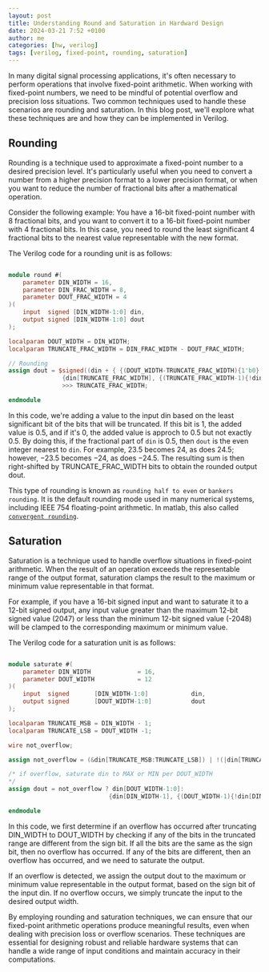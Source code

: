 ```yaml
---
layout: post
title: Understanding Round and Saturation in Hardward Design
date: 2024-03-21 7:52 +0100
author: me
categories: [hw, verilog]
tags: [verilog, fixed-point, rounding, saturation]
---
```


In many digital signal processing applications, it's often necessary to perform operations that involve fixed-point arithmetic. When working with fixed-point numbers, we need to be mindful of potential overflow and precision loss situations. Two common techniques used to handle these scenarios are rounding and saturation. In this blog post, we'll explore what these techniques are and how they can be implemented in Verilog.

## Rounding
Rounding is a technique used to approximate a fixed-point number to a desired precision level. It's particularly useful when you need to convert a number from a higher precision format to a lower precision format, or when you want to reduce the number of fractional bits after a mathematical operation.

Consider the following example: You have a 16-bit fixed-point number with 8 fractional bits, and you want to convert it to a 16-bit fixed-point number with 4 fractional bits. In this case, you need to round the least significant 4 fractional bits to the nearest value representable with the new format.

The Verilog code for a rounding unit is as follows:

```verilog

module round #(
    parameter DIN_WIDTH = 16,
    parameter DIN_FRAC_WIDTH = 8,
    parameter DOUT_FRAC_WIDTH = 4
)(
    input  signed [DIN_WIDTH-1:0] din,
    output signed [DIN_WIDTH-1:0] dout
);

localparam DOUT_WIDTH = DIN_WIDTH;
localparam TRUNCATE_FRAC_WIDTH = DIN_FRAC_WIDTH - DOUT_FRAC_WIDTH;

// Rounding
assign dout = $signed((din + { {(DOUT_WIDTH-TRUNCATE_FRAC_WIDTH){1'b0} }, 
               {din[TRUNCATE_FRAC_WIDTH], {(TRUNCATE_FRAC_WIDTH-1){!din[TRUNCATE_FRAC_WIDTH]}}}}))
               >>> TRUNCATE_FRAC_WIDTH;

endmodule
```

In this code, we're adding a value to the input din based on the least significant bit of the bits that will be truncated. If this bit is 1, the added value is 0.5, and if it's 0, the added value is approch to 0.5 but not exactly 0.5. By doing this, if the fractional part of `din` is 0.5, then `dout` is the even integer nearest to `din`. For example, 23.5 becomes 24, as does 24.5; however, −23.5 becomes −24, as does −24.5. The resulting sum is then right-shifted by TRUNCATE_FRAC_WIDTH bits to obtain the rounded output dout.

This type of rounding is known as `rounding half to even` or `bankers rounding`. It is the default rounding mode used in many numerical systems, including IEEE 754 floating-point arithmetic. In matlab, this also called [`convergent rounding`](https://mathworks.com/help/fixedpoint/ref/convergent.html).

## Saturation
Saturation is a technique used to handle overflow situations in fixed-point arithmetic. When the result of an operation exceeds the representable range of the output format, saturation clamps the result to the maximum or minimum value representable in that format.

For example, if you have a 16-bit signed input and want to saturate it to a 12-bit signed output, any input value greater than the maximum 12-bit signed value (2047) or less than the minimum 12-bit signed value (-2048) will be clamped to the corresponding maximum or minimum value.

The Verilog code for a saturation unit is as follows:

```verilog

module saturate #(
    parameter DIN_WIDTH             = 16,
    parameter DOUT_WIDTH            = 12
)(
    input  signed       [DIN_WIDTH-1:0]            din,
    output signed       [DOUT_WIDTH-1:0]           dout
);

localparam TRUNCATE_MSB = DIN_WIDTH - 1;
localparam TRUNCATE_LSB = DOUT_WIDTH -1;

wire not_overflow;

assign not_overflow = (&din[TRUNCATE_MSB:TRUNCATE_LSB]) | !(|din[TRUNCATE_MSB:TRUNCATE_LSB]);

/* if overflow, saturate din to MAX or MIN per DOUT_WIDTH
*/
assign dout = not_overflow ? din[DOUT_WIDTH-1:0]:
                            {din[DIN_WIDTH-1], {(DOUT_WIDTH-1){!din[DIN_WIDTH-1]}}};

endmodule

```
In this code, we first determine if an overflow has occurred after truncating DIN_WIDTH to DOUT_WIDTH by checking if any of the bits in the truncated range are different from the sign bit. If all the bits are the same as the sign bit, then no overflow has occurred. If any of the bits are different, then an overflow has occurred, and we need to saturate the output.

If an overflow is detected, we assign the output dout to the maximum or minimum value representable in the output format, based on the sign bit of the input din. If no overflow occurs, we simply truncate the input to the desired output width.

By employing rounding and saturation techniques, we can ensure that our fixed-point arithmetic operations produce meaningful results, even when dealing with precision loss or overflow scenarios. These techniques are essential for designing robust and reliable hardware systems that can handle a wide range of input conditions and maintain accuracy in their computations.
